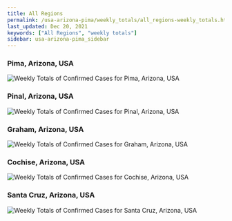 ```yaml
---
title: All Regions
permalink: /usa-arizona-pima/weekly_totals/all_regions-weekly_totals.html
last_updated: Dec 20, 2021
keywords: ["All Regions", "weekly totals"]
sidebar: usa-arizona-pima_sidebar
---
```


<h3>Pima, Arizona, USA</h3>

![Weekly Totals of Confirmed Cases for Pima, Arizona, USA](/covid_tracker/images/graphs/usa-arizona-pima-weekly_totals_graph.png)

<h3>Pinal, Arizona, USA</h3>

![Weekly Totals of Confirmed Cases for Pinal, Arizona, USA](/covid_tracker/images/graphs/usa-arizona-pinal-weekly_totals_graph.png)

<h3>Graham, Arizona, USA</h3>

![Weekly Totals of Confirmed Cases for Graham, Arizona, USA](/covid_tracker/images/graphs/usa-arizona-graham-weekly_totals_graph.png)

<h3>Cochise, Arizona, USA</h3>

![Weekly Totals of Confirmed Cases for Cochise, Arizona, USA](/covid_tracker/images/graphs/usa-arizona-cochise-weekly_totals_graph.png)

<h3>Santa Cruz, Arizona, USA</h3>

![Weekly Totals of Confirmed Cases for Santa Cruz, Arizona, USA](/covid_tracker/images/graphs/usa-arizona-santa_cruz-weekly_totals_graph.png)
